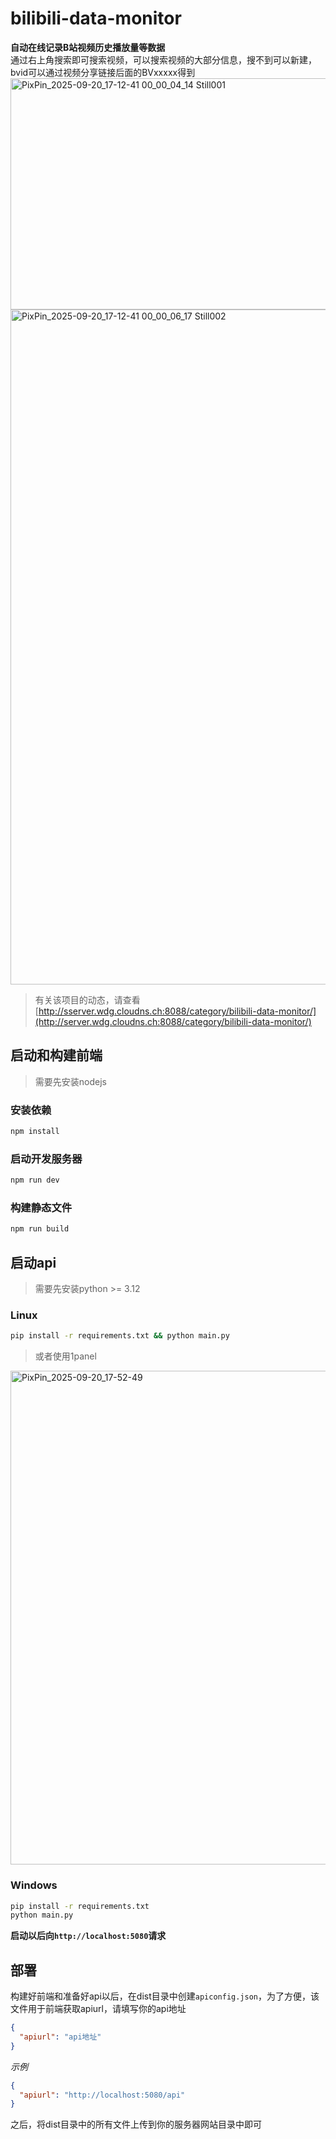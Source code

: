 # bilibili-data-monitor

**自动在线记录B站视频历史播放量等数据**  
通过右上角搜索即可搜索视频，可以搜索视频的大部分信息，搜不到可以新建，bvid可以通过视频分享链接后面的BVxxxxx得到
<img width="1905" height="370" alt="PixPin_2025-09-20_17-12-41 00_00_04_14 Still001" src="https://github.com/user-attachments/assets/7a933a93-8910-477a-9582-3d5f5483d835" />
<img width="1920" height="1080" alt="PixPin_2025-09-20_17-12-41 00_00_06_17 Still002" src="https://github.com/user-attachments/assets/c7644a24-0f97-4748-9e87-4598441916ad" />

> 有关该项目的动态，请查看[http://sserver.wdg.cloudns.ch:8088/category/bilibili-data-monitor/](http://server.wdg.cloudns.ch:8088/category/bilibili-data-monitor/)

## 启动和构建前端
> 需要先安装nodejs

### 安装依赖
```sh
npm install
```

### 启动开发服务器

```sh
npm run dev
```

### 构建静态文件

```sh
npm run build
```

## 启动api
> 需要先安装python >= 3.12

### Linux

```sh
pip install -r requirements.txt && python main.py
```

> 或者使用1panel

<img width="906" height="790" alt="PixPin_2025-09-20_17-52-49" src="https://github.com/user-attachments/assets/76797fa6-b31e-4dae-906c-4af18befcd6a" />


### Windows

```sh
pip install -r requirements.txt
python main.py
```

**启动以后向`http://localhost:5080`请求**

## 部署
构建好前端和准备好api以后，在dist目录中创建`apiconfig.json`，为了方便，该文件用于前端获取apiurl，请填写你的api地址  
```json
{
  "apiurl": "api地址"
}
```
*示例*
```json
{
  "apiurl": "http://localhost:5080/api"
}
```
之后，将dist目录中的所有文件上传到你的服务器网站目录中即可
